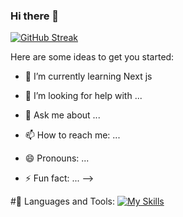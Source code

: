 ### Hi there 👋

[![GitHub Streak](https://github-readme-streak-stats.herokuapp.com?user=Toha%20Hossain&theme=dracula&border_radius=4.6)](https://git.io/streak-stats)

Here are some ideas to get you started:


- 🌱 I’m currently learning Next js

- 🤔 I’m looking for help with ...
- 💬 Ask me about ...
- 📫 How to reach me: ...
- 😄 Pronouns: ...
- ⚡ Fun fact: ...
-->

#🚀 Languages and Tools:
[![My Skills](https://skillicons.dev/icons?i=html,css,js,bootstrap,tailwind,github,mongodb,nodejs,react,firebase)](https://skillicons.dev)


